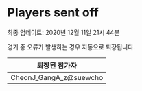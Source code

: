# Players sent off
최종 업데이트: 2020년 12월 11일 21시 44분


경기 중 오류가 발생하는 경우 자동으로 퇴장됩니다.


| 퇴장된 참가자 |
|:---:|
| CheonJ_GangA_z@suewcho |